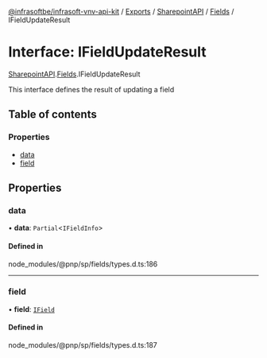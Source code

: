 [@infrasoftbe/infrasoft-vnv-api-kit](../README.md) / [Exports](../modules.md) / [SharepointAPI](../modules/SharepointAPI.md) / [Fields](../modules/SharepointAPI.Fields.md) / IFieldUpdateResult

# Interface: IFieldUpdateResult

[SharepointAPI](../modules/SharepointAPI.md).[Fields](../modules/SharepointAPI.Fields.md).IFieldUpdateResult

This interface defines the result of updating a field

## Table of contents

### Properties

- [data](SharepointAPI.Fields.IFieldUpdateResult.md#data)
- [field](SharepointAPI.Fields.IFieldUpdateResult.md#field)

## Properties

### data

• **data**: `Partial`\<`IFieldInfo`\>

#### Defined in

node_modules/@pnp/sp/fields/types.d.ts:186

___

### field

• **field**: [`IField`](SharepointAPI.Fields.IField.md)

#### Defined in

node_modules/@pnp/sp/fields/types.d.ts:187
